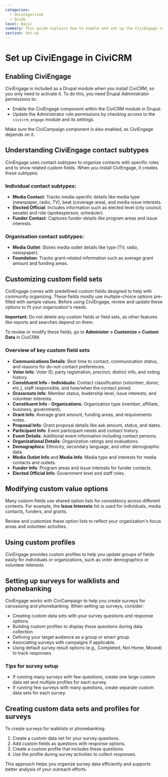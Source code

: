 ```yaml
---
categories:
  - Uncategorized
  - Guide  
level: Basic  
summary: This guide explains how to enable and set up the CiviEngage component in CiviCRM, including how to customize its contact subtypes, custom fields, and surveys to support your organization's community engagement work.  
section: Set-up  
---
```


# Set up CiviEngage in CiviCRM

## Enabling CiviEngage

CiviEngage is included as a Drupal module when you install CiviCRM, so you only need to activate it. To do this, you need Drupal Administrator permissions to:

- Enable the CiviEngage component within the CiviCRM module in Drupal.
- Update the Administrator role permissions by checking access to the `civicrm_engage` module and its settings.

Make sure the CiviCampaign component is also enabled, as CiviEngage depends on it.

## Understanding CiviEngage contact subtypes

CiviEngage uses contact subtypes to organize contacts with specific roles and to show related custom fields. When you install CiviEngage, it creates these subtypes:

### Individual contact subtypes:
- **Media Contact**: Tracks media-specific details like media type (newspaper, radio, TV), beat (coverage area), and media issue interests.
- **Elected Official**: Includes information such as elected level (city council, senate) and role (spokesperson, scheduler).
- **Funder Contact**: Captures funder details like program areas and issue interests.

### Organisation contact subtypes:
- **Media Outlet**: Stores media outlet details like type (TV, radio, newspaper).
- **Foundation**: Tracks grant-related information such as average grant amount and funding areas.

## Customizing custom field sets

CiviEngage comes with predefined custom fields designed to help with community organizing. These fields mostly use multiple-choice options pre-filled with sample values. Before using CiviEngage, review and update these options to fit your organization's needs.

**Important:** Do not delete any custom fields or field sets, as other features like reports and searches depend on them.

To review or modify these fields, go to **Administer > Customize > Custom Data** in CiviCRM.

### Overview of key custom field sets

- **Communications Details**: Best time to contact, communication status, and reasons for do-not-contact preferences.
- **Voter Info**: Voter ID, party registration, precinct, district info, and voting history.
- **Constituent Info - Individuals**: Contact classification (volunteer, donor, etc.), staff responsible, and how/when the contact joined.
- **Grassroots Info**: Member status, leadership level, issue interests, and volunteer interests.
- **Constituent Info - Organizations**: Organization type (member, affiliate, business, government).
- **Grant Info**: Average grant amount, funding areas, and requirements notes.
- **Proposal Info**: Grant proposal details like ask amount, status, and dates.
- **Participant Info**: Event participant needs and contact history.
- **Event Details**: Additional event information including contact persons.
- **Organizational Details**: Organization ratings and evaluations.
- **Demographics**: Ethnicity, secondary language, and other demographic data.
- **Media Outlet Info** and **Media Info**: Media type and interests for media contacts and outlets.
- **Funder Info**: Program areas and issue interests for funder contacts.
- **Elected Official Info**: Government level and staff roles.

## Modifying custom value options

Many custom fields use shared option lists for consistency across different contexts. For example, the **Issue Interests** list is used for individuals, media contacts, funders, and grants.

Review and customize these option lists to reflect your organization's focus areas and volunteer activities.

## Using custom profiles

CiviEngage provides custom profiles to help you update groups of fields easily for individuals or organizations, such as voter demographics or volunteer interests.

## Setting up surveys for walklists and phonebanking

CiviEngage works with CiviCampaign to help you create surveys for canvassing and phonebanking. When setting up surveys, consider:

- Creating custom data sets with your survey questions and response options.
- Building custom profiles to display these questions during data collection.
- Defining your target audience as a group or smart group.
- Associating surveys with campaigns if applicable.
- Using default survey result options (e.g., Completed, Not Home, Moved) to track responses.

### Tips for survey setup

- If running many surveys with few questions, create one large custom data set and multiple profiles for each survey.
- If running few surveys with many questions, create separate custom data sets for each survey.

## Creating custom data sets and profiles for surveys

To create surveys for walklists or phonebanking:

1. Create a custom data set for your survey questions.
2. Add custom fields as questions with response options.
3. Create a custom profile that includes these questions.
4. Use the profile during survey activities to collect responses.

This approach helps you organize survey data efficiently and supports better analysis of your outreach efforts.
